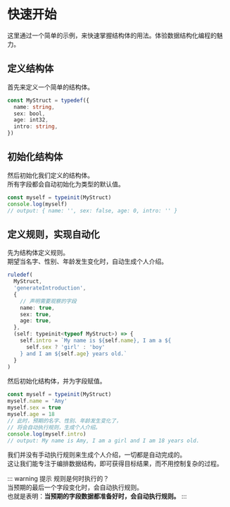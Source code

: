 # 快速开始

这里通过一个简单的示例，来快速掌握结构体的用法。体验数据结构化编程的魅力。

## 定义结构体

首先来定义一个简单的结构体。

```ts
const MyStruct = typedef({
  name: string,
  sex: bool,
  age: int32,
  intro: string,
})
```

## 初始化结构体

然后初始化我们定义的结构体。  
所有字段都会自动初始化为类型的默认值。

```ts
const myself = typeinit(MyStruct)
console.log(myself)
// output: { name: '', sex: false, age: 0, intro: '' }
```

## 定义规则，实现自动化

先为结构体定义规则。  
期望当名字、性别、年龄发生变化时，自动生成个人介绍。

```ts
ruledef(
  MyStruct,
  'generateIntroduction',
  {
    // 声明需要观察的字段
    name: true,
    sex: true,
    age: true,
  },
  (self: typeinit<typeof MyStruct>) => {
    self.intro = `My name is ${self.name}, I am a ${
      self.sex ? 'girl' : 'boy'
    } and I am ${self.age} years old.`
  }
)
```

然后初始化结构体，并为字段赋值。

```ts
const myself = typeinit(MyStruct)
myself.name = 'Amy'
myself.sex = true
myself.age = 18
// 此时，预期的名字、性别、年龄发生变化了，
// 将会自动执行规则，生成个人介绍。
console.log(myself.intro)
// output: My name is Amy, I am a girl and I am 18 years old.
```

我们并没有手动执行规则来生成个人介绍，一切都是自动完成的。  
这让我们能专注于编排数据结构，即可获得目标结果，而不用控制复杂的过程。

::: warning 提示
规则是何时执行的？  
当预期的最后一个字段变化时，会自动执行规则。  
也就是表明：**当预期的字段数据都准备好时，会自动执行规则。**
:::
